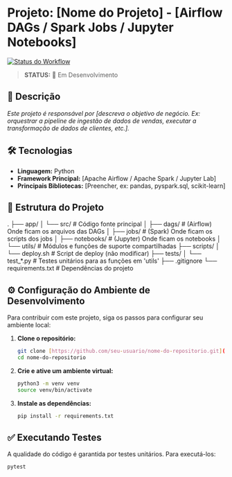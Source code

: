 # Projeto: [Nome do Projeto] - [Airflow DAGs / Spark Jobs / Jupyter Notebooks]

[![Status do Workflow](https://github.com/seu-usuario/nome-do-repositorio/actions/workflows/main.yml/badge.svg)](https://github.com/seu-usuario/nome-do-repositorio/actions)

> **STATUS:** 🚧 Em Desenvolvimento

## 📄 Descrição

*Este projeto é responsável por [descreva o objetivo de negócio. Ex: orquestrar a pipeline de ingestão de dados de vendas, executar a transformação de dados de clientes, etc.].*

## 🛠️ Tecnologias

- **Linguagem:** Python
- **Framework Principal:** [Apache Airflow / Apache Spark / Jupyter Lab]
- **Principais Bibliotecas:** [Preencher, ex: pandas, pyspark.sql, scikit-learn]

## 📂 Estrutura do Projeto

.
├── app/
│   └── src/                # Código fonte principal
│       ├── dags/           # (Airflow) Onde ficam os arquivos das DAGs
│       ├── jobs/           # (Spark) Onde ficam os scripts dos jobs
│       ├── notebooks/      # (Jupyter) Onde ficam os notebooks
│       └── utils/          # Módulos e funções de suporte compartilhadas
├── scripts/
│   └── deploy.sh         # Script de deploy (não modificar)
├── tests/
│   └── test_*.py          # Testes unitários para as funções em 'utils'
├── .gitignore
└── requirements.txt        # Dependências do projeto


## ⚙️ Configuração do Ambiente de Desenvolvimento

Para contribuir com este projeto, siga os passos para configurar seu ambiente local:

1.  **Clone o repositório:**
    ```bash
    git clone [https://github.com/seu-usuario/nome-do-repositorio.git](https://github.com/seu-usuario/nome-do-repositorio.git)
    cd nome-do-repositorio
    ```
2.  **Crie e ative um ambiente virtual:**
    ```bash
    python3 -m venv venv
    source venv/bin/activate
    ```
3.  **Instale as dependências:**
    ```bash
    pip install -r requirements.txt
    ```

## ✅ Executando Testes

A qualidade do código é garantida por testes unitários. Para executá-los:

```bash
pytest